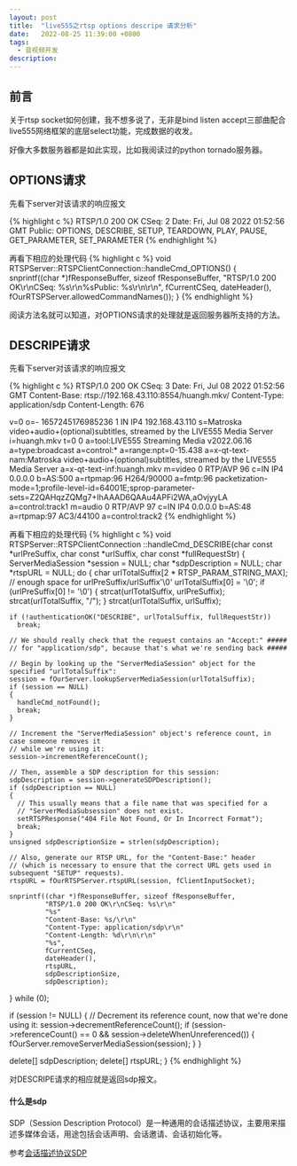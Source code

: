 ```yaml
---
layout: post
title:  "live555之rtsp options descripe 请求分析"
date:   2022-08-25 11:39:00 +0800
tags:
  - 音视频开发
description:
---
```


前言
--------
关于rtsp socket如何创建，我不想多说了，无非是bind listen accept三部曲配合live555网络框架的底层select功能，完成数据的收发。

好像大多数服务器都是如此实现，比如我阅读过的python tornado服务器。

OPTIONS请求
------------------
先看下server对该请求的响应报文

{% highlight c %}
RTSP/1.0 200 OK
CSeq: 2
Date: Fri, Jul 08 2022 01:52:56 GMT
Public: OPTIONS, DESCRIBE, SETUP, TEARDOWN, PLAY, PAUSE, GET_PARAMETER, SET_PARAMETER
{% endhighlight %}

再看下相应的处理代码
{% highlight c %}
void RTSPServer::RTSPClientConnection::handleCmd_OPTIONS()
{
  snprintf((char *)fResponseBuffer, sizeof fResponseBuffer,
           "RTSP/1.0 200 OK\r\nCSeq: %s\r\n%sPublic: %s\r\n\r\n",
           fCurrentCSeq, dateHeader(), fOurRTSPServer.allowedCommandNames());
}
{% endhighlight %}

阅读方法名就可以知道，对OPTIONS请求的处理就是返回服务器所支持的方法。

DESCRIPE请求
---------------------
先看下server对该请求的响应报文

{% highlight c %}
RTSP/1.0 200 OK
CSeq: 3
Date: Fri, Jul 08 2022 01:52:56 GMT
Content-Base: rtsp://192.168.43.110:8554/huangh.mkv/
Content-Type: application/sdp
Content-Length: 676

v=0
o=- 1657245176985236 1 IN IP4 192.168.43.110
s=Matroska video+audio+(optional)subtitles, streamed by the LIVE555 Media Server
i=huangh.mkv
t=0 0
a=tool:LIVE555 Streaming Media v2022.06.16
a=type:broadcast
a=control:*
a=range:npt=0-15.438
a=x-qt-text-nam:Matroska video+audio+(optional)subtitles, streamed by the LIVE555 Media Server
a=x-qt-text-inf:huangh.mkv
m=video 0 RTP/AVP 96
c=IN IP4 0.0.0.0
b=AS:500
a=rtpmap:96 H264/90000
a=fmtp:96 packetization-mode=1;profile-level-id=64001E;sprop-parameter-sets=Z2QAHqzZQMg7+IhAAAD6QAAu4APFi2WA,aOvjyyLA
a=control:track1
m=audio 0 RTP/AVP 97
c=IN IP4 0.0.0.0
b=AS:48
a=rtpmap:97 AC3/44100
a=control:track2
{% endhighlight %}

再看下相应的处理代码
{% highlight c %}
void RTSPServer::RTSPClientConnection ::handleCmd_DESCRIBE(char const *urlPreSuffix, char const *urlSuffix, char const *fullRequestStr)
{
  ServerMediaSession *session = NULL;
  char *sdpDescription = NULL;
  char *rtspURL = NULL;
  do
  {
    char urlTotalSuffix[2 * RTSP_PARAM_STRING_MAX];
    // enough space for urlPreSuffix/urlSuffix'\0'
    urlTotalSuffix[0] = '\0';
    if (urlPreSuffix[0] != '\0')
    {
      strcat(urlTotalSuffix, urlPreSuffix);
      strcat(urlTotalSuffix, "/");
    }
    strcat(urlTotalSuffix, urlSuffix);

    if (!authenticationOK("DESCRIBE", urlTotalSuffix, fullRequestStr))
      break;

    // We should really check that the request contains an "Accept:" #####
    // for "application/sdp", because that's what we're sending back #####

    // Begin by looking up the "ServerMediaSession" object for the specified "urlTotalSuffix":
    session = fOurServer.lookupServerMediaSession(urlTotalSuffix);
    if (session == NULL)
    {
      handleCmd_notFound();
      break;
    }

    // Increment the "ServerMediaSession" object's reference count, in case someone removes it
    // while we're using it:
    session->incrementReferenceCount();

    // Then, assemble a SDP description for this session:
    sdpDescription = session->generateSDPDescription();
    if (sdpDescription == NULL)
    {
      // This usually means that a file name that was specified for a
      // "ServerMediaSubsession" does not exist.
      setRTSPResponse("404 File Not Found, Or In Incorrect Format");
      break;
    }
    unsigned sdpDescriptionSize = strlen(sdpDescription);

    // Also, generate our RTSP URL, for the "Content-Base:" header
    // (which is necessary to ensure that the correct URL gets used in subsequent "SETUP" requests).
    rtspURL = fOurRTSPServer.rtspURL(session, fClientInputSocket);

    snprintf((char *)fResponseBuffer, sizeof fResponseBuffer,
             "RTSP/1.0 200 OK\r\nCSeq: %s\r\n"
             "%s"
             "Content-Base: %s/\r\n"
             "Content-Type: application/sdp\r\n"
             "Content-Length: %d\r\n\r\n"
             "%s",
             fCurrentCSeq,
             dateHeader(),
             rtspURL,
             sdpDescriptionSize,
             sdpDescription);
  } while (0);

  if (session != NULL)
  {
    // Decrement its reference count, now that we're done using it:
    session->decrementReferenceCount();
    if (session->referenceCount() == 0 && session->deleteWhenUnreferenced())
    {
      fOurServer.removeServerMediaSession(session);
    }
  }

  delete[] sdpDescription;
  delete[] rtspURL;
}
{% endhighlight %}

对DESCRIPE请求的相应就是返回sdp报文。

#### 什么是sdp
SDP（Session Description Protocol）是一种通用的会话描述协议，主要用来描述多媒体会话，用途包括会话声明、会话邀请、会话初始化等。

参考[会话描述协议SDP](https://zhuanlan.zhihu.com/p/75492311)
